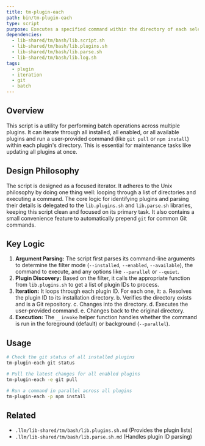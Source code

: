```yaml
---
title: tm-plugin-each
path: bin/tm-plugin-each
type: script
purpose: Executes a specified command within the directory of each selected plugin.
dependencies:
  - lib-shared/tm/bash/lib.script.sh
  - lib-shared/tm/bash/lib.plugins.sh
  - lib-shared/tm/bash/lib.parse.sh
  - lib-shared/tm/bash/lib.log.sh
tags:
  - plugin
  - iteration
  - git
  - batch
---
```


## Overview
This script is a utility for performing batch operations across multiple plugins. It can iterate through all installed, all enabled, or all available plugins and run a user-provided command (like `git pull` or `npm install`) within each plugin's directory. This is essential for maintenance tasks like updating all plugins at once.

## Design Philosophy
The script is designed as a focused iterator. It adheres to the Unix philosophy by doing one thing well: looping through a list of directories and executing a command. The core logic for identifying plugins and parsing their details is delegated to the `lib.plugins.sh` and `lib.parse.sh` libraries, keeping this script clean and focused on its primary task. It also contains a small convenience feature to automatically prepend `git` for common Git commands.

## Key Logic
1.  **Argument Parsing:** The script first parses its command-line arguments to determine the filter mode (`--installed`, `--enabled`, `--available`), the command to execute, and any options like `--parallel` or `--quiet`.
2.  **Plugin Discovery:** Based on the filter, it calls the appropriate function from `lib.plugins.sh` to get a list of plugin IDs to process.
3.  **Iteration:** It loops through each plugin ID. For each one, it:
    a.  Resolves the plugin ID to its installation directory.
    b.  Verifies the directory exists and is a Git repository.
    c.  Changes into the directory.
    d.  Executes the user-provided command.
    e.  Changes back to the original directory.
4.  **Execution:** The `__invoke` helper function handles whether the command is run in the foreground (default) or background (`--parallel`).

## Usage
```bash
# Check the git status of all installed plugins
tm-plugin-each git status

# Pull the latest changes for all enabled plugins
tm-plugin-each -e git pull

# Run a command in parallel across all plugins
tm-plugin-each -p npm install
```

## Related
- `.llm/lib-shared/tm/bash/lib.plugins.sh.md` (Provides the plugin lists)
- `.llm/lib-shared/tm/bash/lib.parse.sh.md` (Handles plugin ID parsing)
